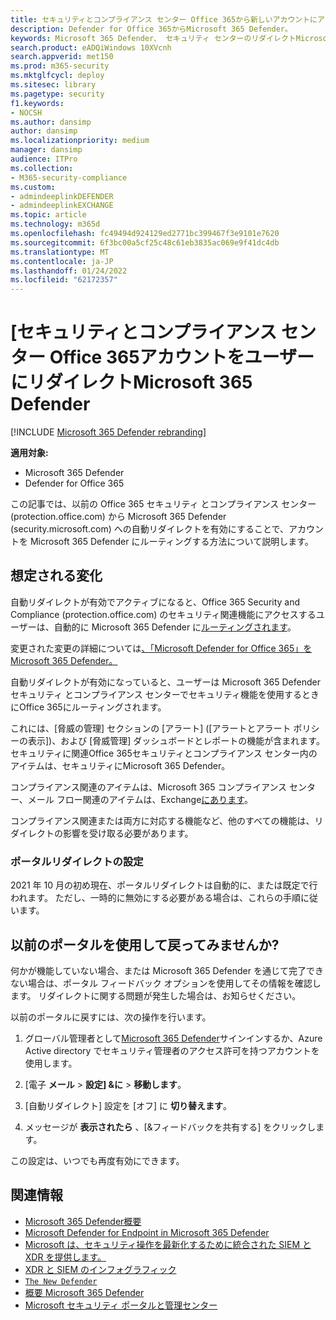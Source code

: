 ```yaml
---
title: セキュリティとコンプライアンス センター Office 365から新しいアカウントにアカウントをリダイレクトMicrosoft 365 Defender
description: Defender for Office 365からMicrosoft 365 Defender。
keywords: Microsoft 365 Defender、 セキュリティ センターのリダイレクトMicrosoft 365 Defenderを開始する
search.product: eADQiWindows 10XVcnh
search.appverid: met150
ms.prod: m365-security
ms.mktglfcycl: deploy
ms.sitesec: library
ms.pagetype: security
f1.keywords:
- NOCSH
ms.author: dansimp
author: dansimp
ms.localizationpriority: medium
manager: dansimp
audience: ITPro
ms.collection:
- M365-security-compliance
ms.custom:
- admindeeplinkDEFENDER
- admindeeplinkEXCHANGE
ms.topic: article
ms.technology: m365d
ms.openlocfilehash: fc49494d924129ed2771bc399467f3e9101e7620
ms.sourcegitcommit: 6f3bc00a5cf25c48c61eb3835ac069e9f41dc4db
ms.translationtype: MT
ms.contentlocale: ja-JP
ms.lasthandoff: 01/24/2022
ms.locfileid: "62172357"
---
```

# <a name="redirecting-accounts-from-office-365-security-and-compliance-center-to-microsoft-365-defender"></a>[セキュリティとコンプライアンス センター Office 365アカウントをユーザーにリダイレクトMicrosoft 365 Defender

[!INCLUDE [Microsoft 365 Defender rebranding](../includes/microsoft-defender.md)]

**適用対象:**

- Microsoft 365 Defender
- Defender for Office 365

この記事では、以前の Office 365 セキュリティ とコンプライアンス センター (protection.office.com) から Microsoft 365 Defender (security.microsoft.com) への自動リダイレクトを有効にすることで、アカウントを Microsoft 365 Defender にルーティングする方法について説明します。

## <a name="what-to-expect"></a>想定される変化

自動リダイレクトが有効でアクティブになると、Office 365 Security and Compliance (protection.office.com) のセキュリティ関連機能にアクセスするユーザーは、自動的に Microsoft 365 Defender に<a href="https://go.microsoft.com/fwlink/p/?linkid=2077139" target="_blank">ルーティングされます</a>。

変更された変更の詳細については[、「Microsoft Defender for Office 365」をMicrosoft 365 Defender。](microsoft-365-security-center-mdo.md)

自動リダイレクトが有効になっていると、ユーザーは Microsoft 365 Defender セキュリティ とコンプライアンス センターでセキュリティ機能を使用するときにOffice 365にルーティングされます。

これには、[脅威の管理] セクションの [アラート] ([アラートとアラート ポリシーの表示])、および [脅威管理] ダッシュボードとレポートの機能が含まれます。 セキュリティに関連Office 365セキュリティとコンプライアンス センター内のアイテムは、セキュリティにMicrosoft 365 Defender。

コンプライアンス関連のアイテムは、Microsoft 365 コンプライアンス センター、メール フロー関連のアイテムは、Exchange<a href="https://go.microsoft.com/fwlink/p/?linkid=2059104" target="_blank">にあります</a>。

コンプライアンス関連または両方に対応する機能など、他のすべての機能は、リダイレクトの影響を受け取る必要があります。

### <a name="set-up-portal-redirection"></a>ポータルリダイレクトの設定

2021 年 10 月の初め現在、ポータルリダイレクトは自動的に、または既定で行われます。 ただし、一時的に無効にする必要がある場合は、これらの手順に従います。

<!--To start routing accounts to Microsoft 365 Defender at <a href="https://go.microsoft.com/fwlink/p/?linkid=2077139" target="_blank">security.microsoft.com</a>:

1. Make sure you're a global administrator or have security administrator permissions in Azure Active directory.
2. Sign in to <a href="https://go.microsoft.com/fwlink/p/?linkid=2077139" target="_blank">Microsoft 365 Defender</a>.
3. Go to **Settings** > **Email & collaboration** > **Portal redirection**.  
4. Toggle the Automatic redirection setting to **On**.
5. Click **Enable** to apply automatic redirection to Microsoft 365 Defender.

> [!NOTE]
> After redirection is enabled, accounts in active sessions while this setting is applied will not be ejected from their session and will only be routed to Microsoft 365 Defender after ending their current session and signing back in again.-->

## <a name="can-i-go-back-to-using-the-former-portal"></a>以前のポータルを使用して戻ってみませんか?

何かが機能していない場合、または Microsoft 365 Defender を通じて完了できない場合は、ポータル フィードバック オプションを使用してその情報を確認します。 リダイレクトに関する問題が発生した場合は、お知らせください。

以前のポータルに戻すには、次の操作を行います。

1. グローバル管理者として<a href="https://go.microsoft.com/fwlink/p/?linkid=2077139" target="_blank">Microsoft 365 Defender</a>サインインするか、Azure Active directory でセキュリティ管理者のアクセス許可を持つアカウントを使用します。

2. [電子 **メール**  >  **設定] &に**  >  **移動します**。

3. [自動リダイレクト] 設定を [オフ] に **切り替えます**。

4. メッセージが **表示されたら** 、[&フィードバックを共有する] をクリックします。

この設定は、いつでも再度有効にできます。

## <a name="related-information"></a>関連情報
- [Microsoft 365 Defender概要](microsoft-365-defender.md)
- [Microsoft Defender for Endpoint in Microsoft 365 Defender](microsoft-365-security-center-mde.md)
- [Microsoft は、セキュリティ操作を最新化するために統合された SIEM と XDR を提供します。](https://www.microsoft.com/security/blog/?p=91813) 
- [XDR と SIEM のインフォグラフィック](https://afrait.com/blog/xdr-versus-siem/) 
- [`The New Defender`](https://afrait.com/blog/the-new-defender/) 
- [概要 Microsoft 365 Defender](https://www.microsoft.com/microsoft-365/security/microsoft-365-defender) 
- [Microsoft セキュリティ ポータルと管理センター](portals.md)
